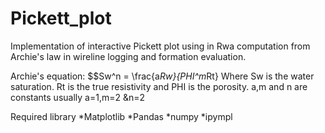 # Pickett_plot
Implementation of interactive Pickett plot using in Rwa computation from Archie's law in wireline logging and formation evaluation.

Archie's equation:
$$Sw^n = \frac{a*Rw}{PHI^m*Rt}
 Where Sw is the water saturation. Rt is the true resistivity and PHI is the porosity. a,m and n are constants usually
 a=1,m=2 &n=2

 Required library
 *Matplotlib
 *Pandas
 *numpy
 *ipympl
